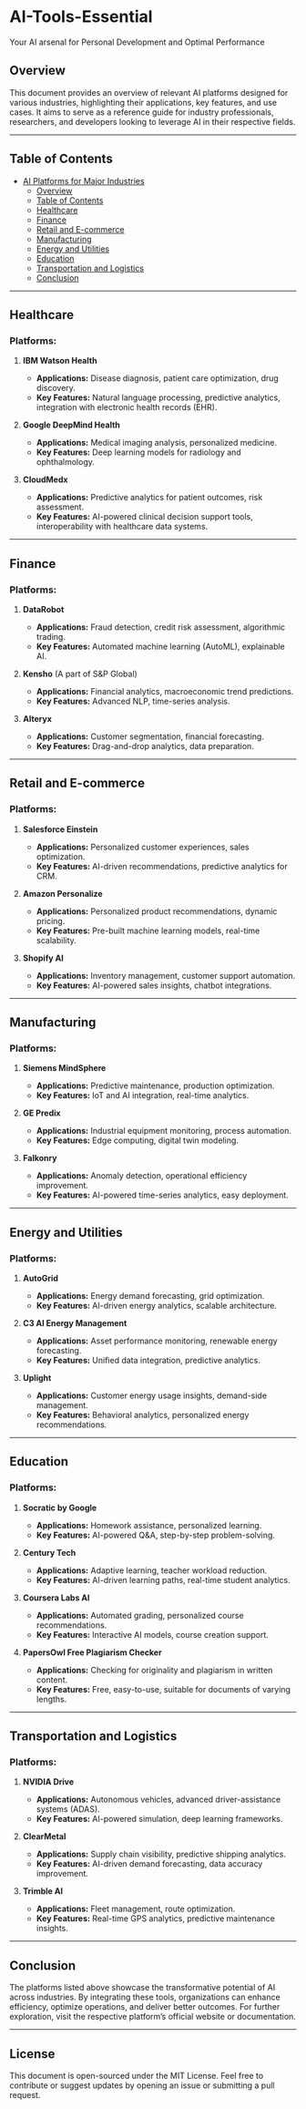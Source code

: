 # AI-Tools-Essential
Your AI arsenal for Personal Development and Optimal Performance 

## Overview
This document provides an overview of relevant AI platforms designed for various industries, highlighting their applications, key features, and use cases. It aims to serve as a reference guide for industry professionals, researchers, and developers looking to leverage AI in their respective fields.

---

## Table of Contents
- [AI Platforms for Major Industries](#ai-platforms-for-major-industries)
  - [Overview](#overview)
  - [Table of Contents](#table-of-contents)
  - [Healthcare](#healthcare)
  - [Finance](#finance)
  - [Retail and E-commerce](#retail-and-e-commerce)
  - [Manufacturing](#manufacturing)
  - [Energy and Utilities](#energy-and-utilities)
  - [Education](#education)
  - [Transportation and Logistics](#transportation-and-logistics)
  - [Conclusion](#conclusion)

---

## Healthcare
### Platforms:
1. **IBM Watson Health**
   - **Applications:** Disease diagnosis, patient care optimization, drug discovery.
   - **Key Features:** Natural language processing, predictive analytics, integration with electronic health records (EHR).

2. **Google DeepMind Health**
   - **Applications:** Medical imaging analysis, personalized medicine.
   - **Key Features:** Deep learning models for radiology and ophthalmology.

3. **CloudMedx**
   - **Applications:** Predictive analytics for patient outcomes, risk assessment.
   - **Key Features:** AI-powered clinical decision support tools, interoperability with healthcare data systems.

---

## Finance
### Platforms:
1. **DataRobot**
   - **Applications:** Fraud detection, credit risk assessment, algorithmic trading.
   - **Key Features:** Automated machine learning (AutoML), explainable AI.

2. **Kensho** (A part of S&P Global)
   - **Applications:** Financial analytics, macroeconomic trend predictions.
   - **Key Features:** Advanced NLP, time-series analysis.

3. **Alteryx**
   - **Applications:** Customer segmentation, financial forecasting.
   - **Key Features:** Drag-and-drop analytics, data preparation.

---

## Retail and E-commerce
### Platforms:
1. **Salesforce Einstein**
   - **Applications:** Personalized customer experiences, sales optimization.
   - **Key Features:** AI-driven recommendations, predictive analytics for CRM.

2. **Amazon Personalize**
   - **Applications:** Personalized product recommendations, dynamic pricing.
   - **Key Features:** Pre-built machine learning models, real-time scalability.

3. **Shopify AI**
   - **Applications:** Inventory management, customer support automation.
   - **Key Features:** AI-powered sales insights, chatbot integrations.

---

## Manufacturing
### Platforms:
1. **Siemens MindSphere**
   - **Applications:** Predictive maintenance, production optimization.
   - **Key Features:** IoT and AI integration, real-time analytics.

2. **GE Predix**
   - **Applications:** Industrial equipment monitoring, process automation.
   - **Key Features:** Edge computing, digital twin modeling.

3. **Falkonry**
   - **Applications:** Anomaly detection, operational efficiency improvement.
   - **Key Features:** AI-powered time-series analytics, easy deployment.

---

## Energy and Utilities
### Platforms:
1. **AutoGrid**
   - **Applications:** Energy demand forecasting, grid optimization.
   - **Key Features:** AI-driven energy analytics, scalable architecture.

2. **C3 AI Energy Management**
   - **Applications:** Asset performance monitoring, renewable energy forecasting.
   - **Key Features:** Unified data integration, predictive analytics.

3. **Uplight**
   - **Applications:** Customer energy usage insights, demand-side management.
   - **Key Features:** Behavioral analytics, personalized energy recommendations.

---

## Education
### Platforms:
1. **Socratic by Google**
   - **Applications:** Homework assistance, personalized learning.
   - **Key Features:** AI-powered Q&A, step-by-step problem-solving.

2. **Century Tech**
   - **Applications:** Adaptive learning, teacher workload reduction.
   - **Key Features:** AI-driven learning paths, real-time student analytics.

3. **Coursera Labs AI**
   - **Applications:** Automated grading, personalized course recommendations.
   - **Key Features:** Interactive AI models, course creation support.
  
4. **PapersOwl Free Plagiarism Checker**
   - **Applications:** Checking for originality and plagiarism in written content.
   - **Key Features:** Free, easy-to-use, suitable for documents of varying lengths.

---

## Transportation and Logistics
### Platforms:
1. **NVIDIA Drive**
   - **Applications:** Autonomous vehicles, advanced driver-assistance systems (ADAS).
   - **Key Features:** AI-powered simulation, deep learning frameworks.

2. **ClearMetal**
   - **Applications:** Supply chain visibility, predictive shipping analytics.
   - **Key Features:** AI-driven demand forecasting, data accuracy improvement.

3. **Trimble AI**
   - **Applications:** Fleet management, route optimization.
   - **Key Features:** Real-time GPS analytics, predictive maintenance insights.

---

## Conclusion
The platforms listed above showcase the transformative potential of AI across industries. By integrating these tools, organizations can enhance efficiency, optimize operations, and deliver better outcomes. For further exploration, visit the respective platform’s official website or documentation.

---

## License
This document is open-sourced under the MIT License. Feel free to contribute or suggest updates by opening an issue or submitting a pull request.

